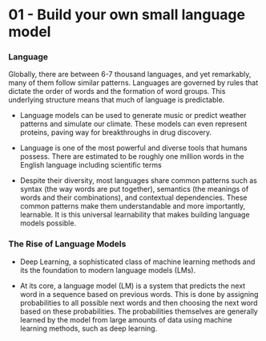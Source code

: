 # 01 - Build your own small language model 

### Language 

Globally, there are between 6-7 thousand languages, and yet remarkably, many of them follow similar patterns. Languages are governed by rules that dictate the order of words and the formation of word groups. This underlying structure means that much of language is predictable.

* Language models can be used to generate music or predict weather patterns and simulate our climate. These models can even represent proteins, paving way for breakthroughs in drug discovery.

* Language is one of the most powerful and diverse tools that humans possess. There are estimated to be roughly one million words in the English language including scientific terms

* Despite their diversity, most languages share common patterns such as syntax (the way words are put together), semantics (the meanings of words and their combinations), and contextual dependencies. These common patterns make them understandable and more importantly, learnable. It is this universal learnability that makes building language models possible.

### The Rise of Language Models

* Deep Learning, a sophisticated class of machine learning methods and its the foundation to modern language models (LMs). 

* At its core, a language model (LM) is a system that predicts the next word in a sequence based on previous words. This is done by assigning probabilities to all possible next words and then choosing the next word based on these probabilities. The probabilities themselves are generally learned by the model from large amounts of data using machine learning methods, such as deep learning. 

